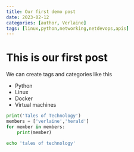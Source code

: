 ```yaml
---
title: Our first demo post
date: 2023-02-12 
categories: [author, Verlaine]
tags: [linux,python,networking,netdevops,apis]
---
```


# This is our first post

We can create tags and categories like this

- Python
- Linux
- Docker
- Virtual machines

```python
print('Tales of Technology')
members = ['verlaine','herald']
for member in members:
    print(member)
```

```bash
echo 'tales of technology'
```

